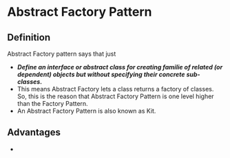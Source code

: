 # Abstract Factory Pattern

## Definition

Abstract Factory pattern says that just

* ***Define an interface or abstract class for creating familie of related (or dependent) objects but without specifying their concrete sub-classes.***
* This means Abstract Factory lets a class returns a factory of classes. So, this is the reason that Abstract Factory Pattern is one level higher than the Factory Pattern.
* An Abstract Factory Pattern is also known as Kit.

## Advantages

* 